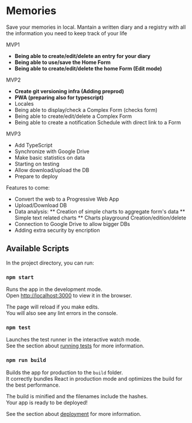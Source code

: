 # Memories

Save your memories in local. Mantain a written diary and a registry with all the information you need to keep track of your life

MVP1
* **Being able to create/edit/delete an entry for your diary**
* **Being able to use/save the Home Form**
* **Being able to create/edit/delete the home Form (Edit mode)**

MVP2
* **Create git versioning infra (Adding preprod)**
* **PWA (preparing also for typescript)**
* Locales
* Being able to display/check a Complex Form (checks form)
* Being able to create/edit/delete a Complex Form
* Being able to create a notification Schedule with direct link to a Form

MVP3
* Add TypeScript
* Synchronize with Google Drive
* Make basic statistics on data
* Starting on testing
* Allow download/upload the DB
* Prepare to deploy

Features to come:
* Convert the web to a Progressive Web App
* Upload/Download DB
* Data analysis:
** Creation of simple charts to aggregate form's data
** Simple text related charts
** Charts playground Creation/edition/delete
* Connection to Google Drive to allow bigger DBs
* Adding extra security by encription


## Available Scripts

In the project directory, you can run:

### `npm start`

Runs the app in the development mode.\
Open [http://localhost:3000](http://localhost:3000) to view it in the browser.

The page will reload if you make edits.\
You will also see any lint errors in the console.

### `npm test`

Launches the test runner in the interactive watch mode.\
See the section about [running tests](https://facebook.github.io/create-react-app/docs/running-tests) for more information.

### `npm run build`

Builds the app for production to the `build` folder.\
It correctly bundles React in production mode and optimizes the build for the best performance.

The build is minified and the filenames include the hashes.\
Your app is ready to be deployed!

See the section about [deployment](https://facebook.github.io/create-react-app/docs/deployment) for more information.
